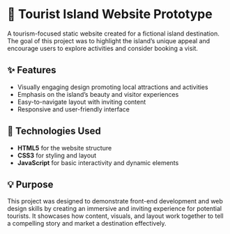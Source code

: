 # 🌴 Tourist Island Website Prototype

A tourism-focused static website created for a fictional island destination. The goal of this project was to highlight the island’s unique appeal and encourage users to explore activities and consider booking a visit.

## ✨ Features

- Visually engaging design promoting local attractions and activities
- Emphasis on the island’s beauty and visitor experiences
- Easy-to-navigate layout with inviting content
- Responsive and user-friendly interface

## 📌 Technologies Used

- **HTML5** for the website structure  
- **CSS3** for styling and layout  
- **JavaScript** for basic interactivity and dynamic elements

## 💡 Purpose

This project was designed to demonstrate front-end development and web design skills by creating an immersive and inviting experience for potential tourists. It showcases how content, visuals, and layout work together to tell a compelling story and market a destination effectively.
